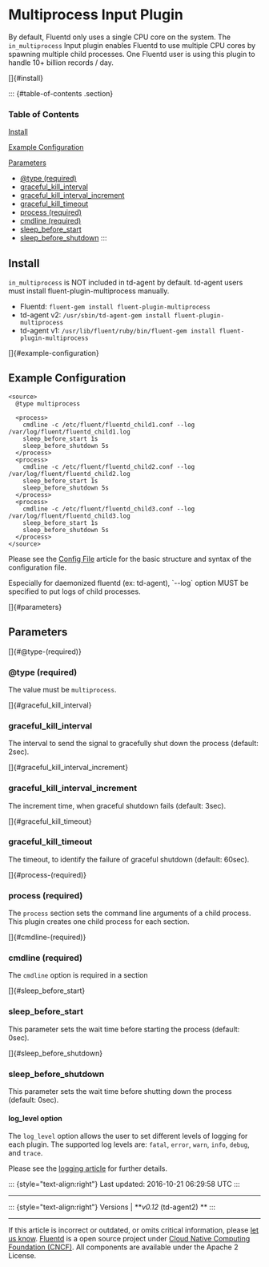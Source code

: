 Multiprocess Input Plugin
=========================

By default, Fluentd only uses a single CPU core on the system. The
`in_multiprocess` Input plugin enables Fluentd to use multiple CPU cores
by spawning multiple child processes. One Fluentd user is using this
plugin to handle 10+ billion records / day.

[]{#install}

::: {#table-of-contents .section}
### Table of Contents

[Install](#install)

[Example Configuration](#example-configuration)

[Parameters](#parameters)

-   [\@type (required)](#@type-(required))
-   [graceful\_kill\_interval](#graceful_kill_interval)
-   [graceful\_kill\_interval\_increment](#graceful_kill_interval_increment)
-   [graceful\_kill\_timeout](#graceful_kill_timeout)
-   [process (required)](#process-(required))
-   [cmdline (required)](#cmdline-(required))
-   [sleep\_before\_start](#sleep_before_start)
-   [sleep\_before\_shutdown](#sleep_before_shutdown)
:::

Install
-------

`in_multiprocess` is NOT included in td-agent by default. td-agent users
must install fluent-plugin-multiprocess manually.

-   Fluentd: `fluent-gem install fluent-plugin-multiprocess`
-   td-agent v2:
    `/usr/sbin/td-agent-gem install fluent-plugin-multiprocess`
-   td-agent v1:
    `/usr/lib/fluent/ruby/bin/fluent-gem install fluent-plugin-multiprocess`

[]{#example-configuration}

Example Configuration
---------------------

``` {.CodeRay}
<source>
  @type multiprocess

  <process>
    cmdline -c /etc/fluent/fluentd_child1.conf --log /var/log/fluent/fluentd_child1.log
    sleep_before_start 1s
    sleep_before_shutdown 5s
  </process>
  <process>
    cmdline -c /etc/fluent/fluentd_child2.conf --log /var/log/fluent/fluentd_child2.log
    sleep_before_start 1s
    sleep_before_shutdown 5s
  </process>
  <process>
    cmdline -c /etc/fluent/fluentd_child3.conf --log /var/log/fluent/fluentd_child3.log
    sleep_before_start 1s
    sleep_before_shutdown 5s
  </process>
</source>
```

Please see the [Config File](config-file) article for the basic
structure and syntax of the configuration file.

Especially for daemonized fluentd (ex: td-agent), \`\--log\` option MUST
be specified to put logs of child processes.

[]{#parameters}

Parameters
----------

[]{#@type-(required)}

### \@type (required)

The value must be `multiprocess`.

[]{#graceful_kill_interval}

### graceful\_kill\_interval

The interval to send the signal to gracefully shut down the process
(default: 2sec).

[]{#graceful_kill_interval_increment}

### graceful\_kill\_interval\_increment

The increment time, when graceful shutdown fails (default: 3sec).

[]{#graceful_kill_timeout}

### graceful\_kill\_timeout

The timeout, to identify the failure of graceful shutdown (default:
60sec).

[]{#process-(required)}

### process (required)

The `process` section sets the command line arguments of a child
process. This plugin creates one child process for each section.

[]{#cmdline-(required)}

### cmdline (required)

The `cmdline` option is required in a section

[]{#sleep_before_start}

### sleep\_before\_start

This parameter sets the wait time before starting the process (default:
0sec).

[]{#sleep_before_shutdown}

### sleep\_before\_shutdown

This parameter sets the wait time before shutting down the process
(default: 0sec).

#### log\_level option

The `log_level` option allows the user to set different levels of
logging for each plugin. The supported log levels are: `fatal`, `error`,
`warn`, `info`, `debug`, and `trace`.

Please see the [logging article](logging) for further details.

::: {style="text-align:right"}
Last updated: 2016-10-21 06:29:58 UTC
:::

------------------------------------------------------------------------

::: {style="text-align:right"}
Versions \| ***v0.12* (td-agent2) **
:::

------------------------------------------------------------------------

If this article is incorrect or outdated, or omits critical information,
please [let us
know](https://github.com/fluent/fluentd-docs/issues?state=open).
[Fluentd](http://www.fluentd.org/) is a open source project under [Cloud
Native Computing Foundation (CNCF)](https://cncf.io/). All components
are available under the Apache 2 License.
